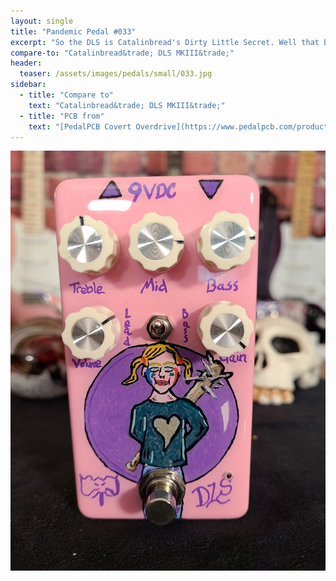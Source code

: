 ```yaml
---
layout: single
title: "Pandemic Pedal #033"
excerpt: "So the DLS is Catalinbread's Dirty Little Secret. Well that best friend..... He bragged about every one of his children to me before they were born. Except for the youngest. I found out from a Facebook post. I thought he had gottena new puppy. Instead it was Daddy's Little Secret. And she is the cutest little terror. This is a painting of her when she was dressing up as Harley Quinn. Very fitting."
compare-to: "Catalinbread&trade; DLS MKIII&trade;"
header:
  teaser: /assets/images/pedals/small/033.jpg
sidebar:
  - title: "Compare to"
    text: "Catalinbread&trade; DLS MKIII&trade;"
  - title: "PCB from"
    text: "[PedalPCB Covert Overdrive](https://www.pedalpcb.com/product/covert/)"
---
```


![header](/assets/images/pedals/033.jpg)
